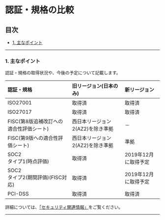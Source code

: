 # 認証・規格の比較

## 目次  

<!-- TOC depthFrom:3 depthTo:3 withLinks:1 updateOnSave:1 orderedList:0 -->

- [1. 主なポイント](#1-主なポイント)

<!-- /TOC -->


---

### 1. 主なポイント  

認証・規格の取得状況や、今後の予定について記載します。  

| 認証・規格                              | 旧リージョン(日本のみ)           | 新リージョン         |
|:----------------------------------------|:---------------------------------|:---------------------|
| ISO27001                                | 取得済                           | 取得済               |
| ISO27017                                | 取得済                           | 取得済               |
| FISC(第8版追補改訂への適合性評価シート) | 西日本リージョン2(AZ2)を除き準拠 | －                   |
| FISC(第9版への適合性評価シート)         | 西日本リージョン2(AZ2)を除き準拠 | 準拠                 |
| SOC2</br>タイプ1(時点評価)              | 取得済                           | 2019年12月に取得予定 |
| SOC2</br>タイプ2(期間評価)(FISC対応)    | 取得済                           | 2019年12月に取得予定 |
| PCI-DSS                                 | 取得済                           | 取得済               |

詳細については、[「セキュリティ関連情報」](https://doc.cloud.global.fujitsu.com/lib/common/jp/k5-security-related-information-ja.pdf)をご覧ください。  


---
